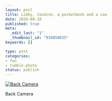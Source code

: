 ```yaml
--- 
layout: post
title: Libby, Jasmine, a pocketbook and a cow
date: 2010-09-10
published: true
meta: 
  _edit_last: "1"
  _thumbnail_id: "910058035"
keywords: []

type: post
categories: 
- fun
- tumble-photo
status: publish
---
```

<div class="wp-caption alignleft" style="width: 300px">

[![Back Camera](http://liblab.net/andyeick/files/2010/09/photo-300x224.jpg) ](http://liblab.net/andyeick/blog/2010/09/10/libby-jasmine-a-pocketbook-and-a-cow/back-camera-11/)

Back Camera

</div>
